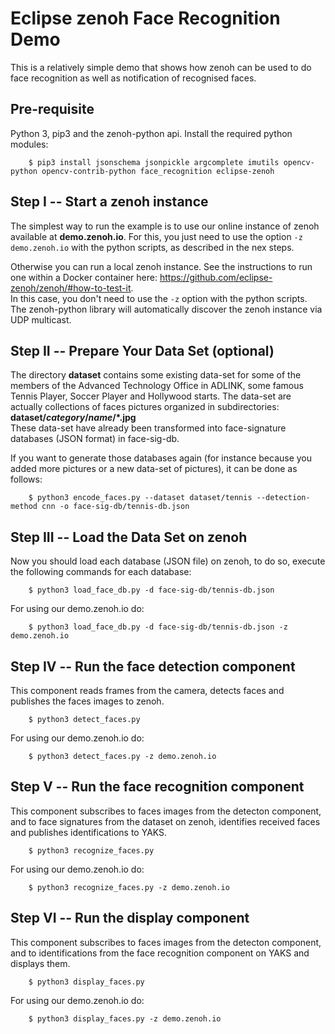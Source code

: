 # Eclipse zenoh Face Recognition Demo
This is a relatively simple demo that shows how zenoh can be used to do face recognition as well as notification of recognised faces.

## Pre-requisite
Python 3, pip3 and the zenoh-python api.
Install the required python modules:

        $ pip3 install jsonschema jsonpickle argcomplete imutils opencv-python opencv-contrib-python face_recognition eclipse-zenoh


## Step I -- Start a zenoh instance
The simplest way to run the example is to use our online instance of zenoh available at **demo.zenoh.io**.
For this, you just need to use the option `-z demo.zenoh.io` with the python scripts,
as described in the nex steps.

Otherwise you can run a local zenoh instance. See the instructions to run one within a Docker container here:
https://github.com/eclipse-zenoh/zenoh/#how-to-test-it.  
In this case, you don't need to use the `-z` option with the python scripts.
The zenoh-python library will automatically discover the zenoh instance via UDP multicast.

## Step II -- Prepare Your Data Set (optional)
The directory **dataset** contains some existing data-set for some of the members of the
Advanced Technology Office in ADLINK, some famous Tennis Player, Soccer Player and Hollywood starts.
The data-set are actually collections of faces pictures organized in subdirectories:
**dataset/*category*/*name*/\*.jpg**  
These data-set have already been transformed into face-signature databases (JSON format) in face-sig-db. 

If you want to generate those databases again (for instance because you added more pictures or a new data-set of pictures), it can be done as follows:

        $ python3 encode_faces.py --dataset dataset/tennis --detection-method cnn -o face-sig-db/tennis-db.json

## Step III -- Load the Data Set on zenoh
Now you should load each database (JSON file) on zenoh, to do so, execute the following commands for each database:
                
        $ python3 load_face_db.py -d face-sig-db/tennis-db.json 

For using our demo.zenoh.io do:

        $ python3 load_face_db.py -d face-sig-db/tennis-db.json -z demo.zenoh.io

## Step IV -- Run the face detection component
This component reads frames from the camera, detects faces and publishes the faces images to zenoh.

        $ python3 detect_faces.py

For using our demo.zenoh.io do:

        $ python3 detect_faces.py -z demo.zenoh.io

## Step V -- Run the face recognition component
This component subscribes to faces images from the detecton component, and to face signatures from the dataset on zenoh, identifies received faces and publishes identifications to YAKS.

        $ python3 recognize_faces.py

For using our demo.zenoh.io do:

        $ python3 recognize_faces.py -z demo.zenoh.io

## Step VI -- Run the display component
This component subscribes to faces images from the detecton component, and to identifications from the face recognition component on YAKS and displays them.

        $ python3 display_faces.py

For using our demo.zenoh.io do:

        $ python3 display_faces.py -z demo.zenoh.io
